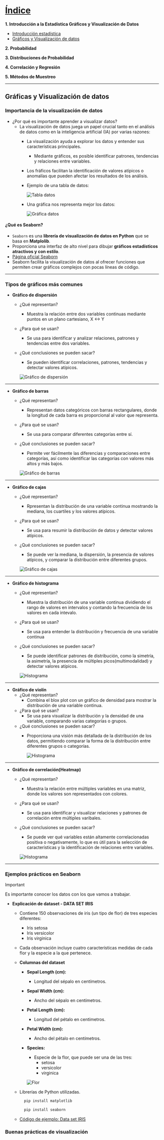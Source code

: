 # [Índice](../README.md)
**1. Introducción a la Estadística Gráficos y Visualización de Datos**  
  - [Introducción estadística](../Estadistica/Introduccion_estadistica.md)
  - [Gráficos y Visualización de datos](../Estadistica/Graficos_Visualizacion_de_datos.md)

**2. Probabilidad**

**3. Distribuciones de Probabilidad**

**4. Correlación y Regresión**

**5. Métodos de Muestreo**

---

## Gráficas y Visualización de datos
### Importancia de la visualización de datos
- ¿Por qué es importante aprender a visualizar datos?
  - La visualización de datos juega un papel crucial tanto en el análisis de datos como en la inteligencia artificial (IA) por varias razones:
    - La visualización ayuda a explorar los datos y entender sus características principales.
      - Mediante gráficos, es posible identificar patrones, tendencias y relaciones entre variables.
    - Los fráficos facilitan la identificación de valores atípicos o anomalías que pueden afectar los resultados de los análisis.
    - Ejemplo de una tabla de datos:
  
      ![Tabla datos](../media/tabladatos.png)

    - Una gráfica nos representa mejor los datos:
      
      ![Gráfica datos](../media/graficadatos.png)

#### ¿Qué es Seaborn?
- `Seaborn` es una **librería de visualización de datos en Python** que se basa en **Matplolib**.
- Proporciona una interfaz de alto nivel para dibujar **gráficos estadísticos atractivos y con estilo**.
- [Página oficial Seaborn](https://seaborn.pydata.org/)
- Seaborn facilita la visualización de datos al ofrecer funciones que permiten crear gráficos complejos con pocas líneas de código.

---

### Tipos de gráficos más comunes

- **Gráfico de dispersión**
  - ¿Qué representan?
    - Muestra la relación entre dos variables continuas mediante puntos en un plano cartesiano, X <-> Y
  - ¿Para qué se usan?
    - Se usa para identificar y analizar relaciones, patrones y tendencias entre dos variables.
  - ¿Qué conclusiones se pueden sacar?
    - Se pueden identificar correlaciones, patrones, tendencias y detectar valores atípicos.
  
    ![Gráfico de dispersión](../media/graficodispersion.png)

---

- **Gráfico de barras**
  - ¿Qué representan?
    - Representan datos categóricos con barras rectangulares, donde la longitud de cada barra es proporcional al valor que representa.
  - ¿Para qué se usan?
    - Se usa para comparar diferentes categorías entre sí.
  - ¿Qué conclusiones se pueden sacar?
    - Permite ver fácilmente las diferencias y comparaciones entre categorías, así como identificar las categorías con valores más altos y más bajos.

    ![Gráfico de barras](../media/graficobarras.png)

---

- **Gráfico de cajas**
  - ¿Qué representan?
    - Rpresentan la distribución de una variable continua mostrando la mediana, los cuartiles y los valores atípicos.
  - ¿Para qué se usan?
    - Se usa para resumir la distribución de datos y detectar valores atípicos.
  - ¿Qué conclusiones se pueden sacar?
    - Se puede ver la mediana, la dispersión, la presencia de valores atípicos, y comparar la distribución entre diferentes grupos.

    ![Gráfico de cajas](../media/graficocajas.png)

---

- **Gráfico de histograma**
  - ¿Qué representan?
    - Muestra la distribución de una variable continua dividiendo el rango de valores en intervalos y contando la frecuencia de los valores en cada intevalo.
  - ¿Para qué se usan?
    - Se usa para entender la distribución y frecuencia de una variable continua
  - ¿Qué conclusiones se pueden sacar?
    - Se puede identificar patrones de distribución, como la simetría, la asimetría, la presencia de múltiples picos(multimodalidad) y detectar valores atípicos.
  
    ![Histograma](../media/histograma.png)

---

- **Gráfico de violín**
  - ¿Qué representan?
    - Combina el blox plot con un gráfico de densidad para mostrar la distribución de una variable continua.
  - ¿Para qué se usan?
    - Se usa para visualizar la distribución y la densidad de una variable, comparando varias categorías o grupos.
  - ¿Qué conclusiones se pueden sacar?
    - Proporciona una visión más detallada de la distribución de los datos, permitiendo comparar la forma de la distribución entre diferentes grupos o categorías.
      
      ![Histograma](../media/graficaviolin.png)

---

- **Gráfico de correlación(Heatmap)**
  - ¿Qué representan?
    - Muestra la relación entre múltiples variables en una matriz, donde los valores son representados con colores.
  - ¿Para qué se usan?  
    - Se usa para identificar y visualizar relaciones y patrones de correlación entre múltiples varibales.
  - ¿Qué conclusiones se pueden sacar?
    - Se puede ver qué variables están altamente correlacionadas positiva o negativamente, lo que es útil para la selección de características y la identificación de relaciones entre variables.
  
    ![Histograma](../media/heatmap.png)

---

### Ejemplos prácticos en Seaborn

> [!IMPORTANT]  
> Es importante conocer los datos con los que vamos a trabajar.

- **Explicación de dataset - DATA SET IRIS**
  - Contiene 150 observaciones de iris (un tipo de flor) de tres especies diferentes:
    - Iris setosa
    - Iris versicolor
    - Iris virginica
  - Cada observación incluye cuatro características medidas de cada flor y la especie a la que pertenece.
  - **Columnas del dataset**
    - **Sepal Length (cm):** 
      - Longitud del sépalo en centímetros.
    - **Sepal Width (cm):** 
      - Ancho del sépalo en centímetros.
    - **Petal Length (cm):** 
      - Longitud del pétalo en centímetros.
    - **Petal Width (cm):** 
      - Ancho del pétalo en centímetros.
    - **Species:** 
      - Especie de la flor, que puede ser una de las tres:
        - setosa
        - versicolor
        - virginica
  
      ![Flor](../media/flor.png)

  - Librerías de Python utilizadas.
  
    ```bash
      pip install matplotlib
    ```

    ```bash
      pip install seaborn
    ```

  - [Código de ejemplo: Data set IRIS](../Estadistica/seaborn_data_set_iris.py)


### Buenas prácticas de visualización







































